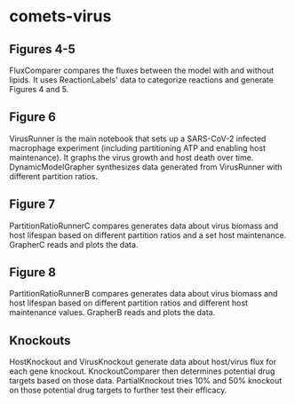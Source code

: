 # comets-virus

## Figures 4-5
FluxComparer compares the fluxes between the model with and without lipids. It uses ReactionLabels' data to categorize reactions and generate Figures 4 and 5.

## Figure 6
VirusRunner is the main notebook that sets up a SARS-CoV-2 infected macrophage experiment (including partitioning ATP and enabling host maintenance). It graphs the virus growth and host death over time. DynamicModelGrapher synthesizes data generated from VirusRunner with different partition ratios.

## Figure 7
PartitionRatioRunnerC compares generates data about virus biomass and host lifespan based on different partition ratios and a set host maintenance. GrapherC reads and plots the data.

## Figure 8
PartitionRatioRunnerB compares generates data about virus biomass and host lifespan based on different partition ratios and different host maintenance values. GrapherB reads and plots the data.

## Knockouts
HostKnockout and VirusKnockout generate data about host/virus flux for each gene knockout. KnockoutComparer then determines potential drug targets based on those data. PartialKnockout tries 10% and 50% knockout on those potential drug targets to further test their efficacy.
